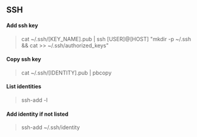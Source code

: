 SSH
---

#### Add ssh key

> cat ~/.ssh/[KEY_NAME].pub | ssh [USER]@[HOST] "mkdir -p ~/.ssh && cat >> ~/.ssh/authorized_keys"

#### Copy ssh key
> cat ~/.ssh/[IDENTITY].pub | pbcopy

#### List identities
> ssh-add -l

#### Add identity if not listed
> ssh-add ~/.ssh/identity
